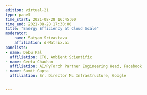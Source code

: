 ```yaml
---
edition: virtual-21
type: panel
time_start: 2021-08-28 16:45:00
time_end: 2021-08-28 17:30:00
title: "Energy Efficiency at Cloud Scale"
moderator:
    name: Satyam Srivastava
    affiliation: d-Matrix.ai
panelists:
- name: Debu Pal
  affiliation: CTO, Ambient Scientific
- name: Geeta Chauhan
  affiliation: AI/PyTorch Partner Engineering Head, Facebook
- name: Sumit Gupta
  affiliation: Sr. Director ML Infrastructure, Google

 
---
```

 
